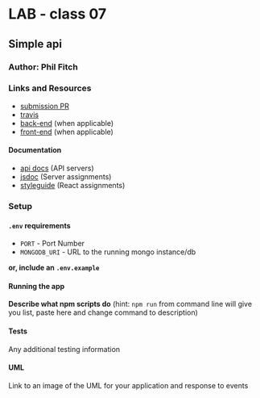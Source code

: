 # LAB - class 07

## Simple api

### Author: Phil Fitch

### Links and Resources
* [submission PR](http://xyz.com)
* [travis](https://travis-ci.com/philfitch-401-advanced-javascript/lab-class07)
* [back-end](http://xyz.com) (when applicable)
* [front-end](http://xyz.com) (when applicable)

#### Documentation
* [api docs](https://app.swaggerhub.com/apis/PhilFitch/default-title/0.1#/) (API servers)
* [jsdoc](http://xyz.com) (Server assignments)
* [styleguide](http://xyz.com) (React assignments)

### Setup
#### `.env` requirements
* `PORT` - Port Number
* `MONGODB_URI` - URL to the running mongo instance/db

**or, include an `.env.example`**

#### Running the app

**Describe what npm scripts do**
(hint: `npm run` from command line will give you list, paste here and change
command to description)
  
#### Tests
Any additional testing information

#### UML
Link to an image of the UML for your application and response to events
